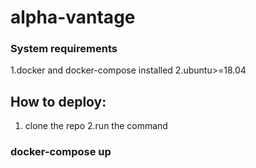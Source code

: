 # alpha-vantage
### System requirements
1.docker and docker-compose installed
2.ubuntu>=18.04
## How to deploy:
1. clone the repo
2.run the command
  ### docker-compose up
